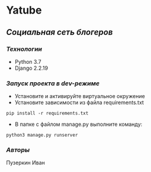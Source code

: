 # Yatube
## _Социальная сеть блогеров_
### _Технологии_
- Python 3.7
- Django 2.2.19

### _Запуск проекта в dev-режиме_
- Установите и активируйте виртуальное окружение
- Установите зависимости из файла requirements.txt
```
pip install -r requirements.txt
``` 
- В папке с файлом manage.py выполните команду:
```
python3 manage.py runserver
```
### _Авторы_
Пузеркин Иван
